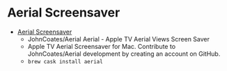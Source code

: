 # Aerial Screensaver
- [Aerial Screensaver](https://github.com/JohnCoates/Aerial)
  -  JohnCoates/Aerial Aerial - Apple TV Aerial Views Screen Saver
  - Apple TV Aerial Screensaver for Mac. Contribute to JohnCoates/Aerial development by creating an account on GitHub.
  - `brew cask install aerial`
